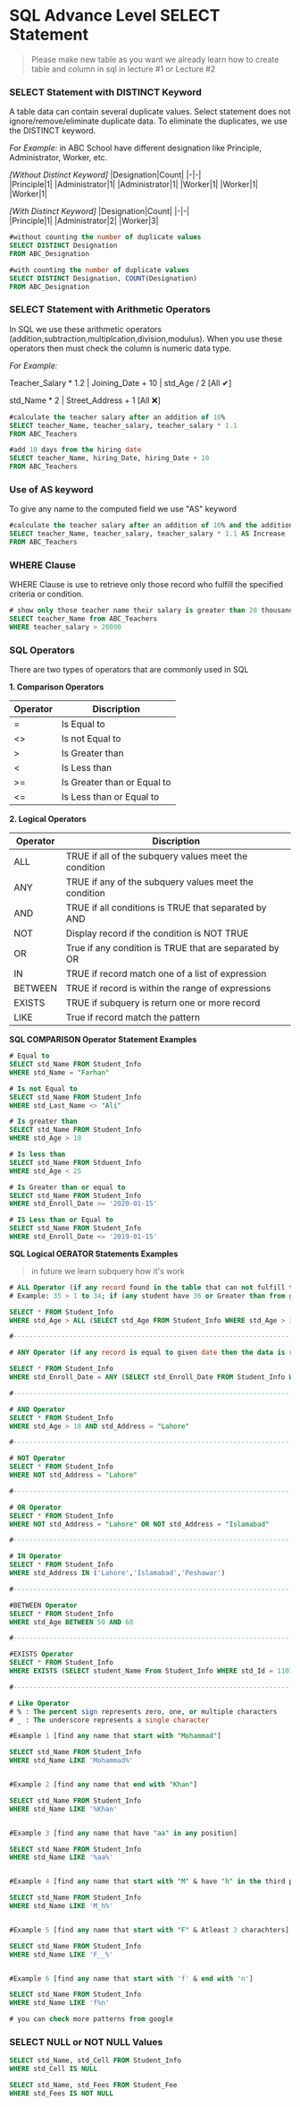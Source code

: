 # SQL Advance Level SELECT Statement

> Please make new table as you want we already learn how to create table and column in sql in lecture #1 or Lecture #2

### SELECT Statement with DISTINCT Keyword
A table data can contain several duplicate values. Select statement does not ignore/remove/eliminate duplicate data. To eliminate the duplicates, we use the DISTINCT keyword.

*For Example:* in ABC School have different designation like Principle, Administrator, Worker, etc.

*[Without Distinct Keyword]*
|Designation|Count|
|-|-|								
|Principle|1|
|Administrator|1|
|Administrator|1|
|Worker|1|
|Worker|1|
|Worker|1|

*[With Distinct Keyword]*
|Designation|Count|
|-|-|							
|Principle|1|
|Administrator|2|
|Worker|3|
```SQL
#without counting the number of duplicate values
SELECT DISTINCT Designation
FROM ABC_Designation

#with counting the number of duplicate values
SELECT DISTINCT Designation, COUNT(Designation)
FROM ABC_Designation
```

### SELECT Statement with Arithmetic Operators
In SQL we use these arithmetic operators (addition,subtraction,multiplcation,division,modulus).
When you use these operators then must check the column is numeric data type.

*For Example:*

Teacher_Salary * 1.2 | Joining_Date + 10 | std_Age / 2  [All ✔]

std_Name * 2 | Street_Address + 1  [All ❌]

```SQL
#calculate the teacher salary after an addition of 10%
SELECT teacher_Name, teacher_salary, teacher_salary * 1.1
FROM ABC_Teachers

#add 10 days from the hiring date
SELECT teacher_Name, hiring_Date, hiring_Date + 10
FROM ABC_Teachers
```

### Use of AS keyword
To give any name to the computed field we use "AS" keyword
```SQL
#calculate the teacher salary after an addition of 10% and the addition column name set "Increase"
SELECT teacher_Name, teacher_salary, teacher_salary * 1.1 AS Increase
FROM ABC_Teachers
```

### WHERE Clause
WHERE Clause is use to retrieve only those record who fulfill the specified criteria or condition.
```SQL
# show only those teacher name their salary is greater than 20 thousand
SELECT teacher_Name from ABC_Teachers
WHERE teacher_salary > 20000
```

### SQL Operators
There are two types of operators that are commonly used in SQL

**1. Comparison Operators**

|Operator|Discription|
|-|-|
|=|Is Equal to|
|<>|Is not Equal to|
|>|Is Greater than|
|<|Is Less than|
|>=|Is Greater than or Equal to|
|<=|Is Less than or Equal to|


**2. Logical Operators**

|Operator|Discription|
|-|-|
|ALL|TRUE if all of the subquery values meet the condition|
|ANY|TRUE if any of the subquery values meet the condition|
|AND|TRUE if all conditions is TRUE that separated by AND|
|NOT|Display record if the condition is NOT TRUE|
|OR|True if any condition is TRUE that are separated by OR|
|IN|TRUE if record match one of a list of expression|
|BETWEEN|TRUE if record is within the range of expressions|
|EXISTS|TRUE if subquery is return one or more record|
|LIKE|True if record match the pattern|


**SQL COMPARISON Operator Statement Examples**
```SQL
# Equal to
SELECT std_Name FROM Student_Info
WHERE std_Name = "Farhan"

# Is not Equal to
SELECT std_Name FROM Student_Info
WHERE std_Last_Name <> "Ali"

# Is greater than
SELECT std_Name FROM Student_Info
WHERE std_Age > 18

# Is less than
SELECT std_Name FROM Stduent_Info
WHERE std_Age < 25

# Is Greater than or equal to
SELECT std_Name FROM Student_Info
WHERE std_Enroll_Date >= '2020-01-15'

# IS Less than or Equal to
SELECT std_Name FROM Student_Info
WHERE std_Enroll_Date <= '2019-01-15'
```

**SQL Logical OERATOR Statements Examples**
> in future we learn subquery how it's work
```SQL
# ALL Operator (if any record found in the table that can not fulfill the condition then no data is return)
# Example: 35 > 1 to 34; if (any student have 36 or Greater than from given age[35] then no data return) else (the condition is true and the all record is return)

SELECT * FROM Student_Info
WHERE std_Age > ALL (SELECT std_Age FROM Student_Info WHERE std_Age > 35)

#-----------------------------------------------------------------------------

# ANY Operator (if any record is equal to given date then the data is return otherwise the condition is false and record not return)

SELECT * FROM Student_Info
WHERE std_Enroll_Date = ANY (SELECT std_Enroll_Date FROM Student_Info WHERE std_Enroll_Date = '2020-02-29')

#-----------------------------------------------------------------------------

# AND Operator
SELECT * FROM Student_Info
WHERE std_Age > 18 AND std_Address = "Lahore"

#-----------------------------------------------------------------------------

# NOT Operator
SELECT * FROM Student_Info
WHERE NOT std_Address = "Lahore"

#-----------------------------------------------------------------------------

# OR Operator
SELECT * FROM Student_Info
WHERE NOT std_Address = "Lahore" OR NOT std_Address = "Islamabad"

#-----------------------------------------------------------------------------

# IN Operator
SELECT * FROM Student_Info
WHERE std_Address IN ('Lahore','Islamabad','Peshawar')

#-----------------------------------------------------------------------------

#BETWEEN Operator
SELECT * FROM Student_Info
WHERE std_Age BETWEEN 50 AND 60

#-----------------------------------------------------------------------------

#EXISTS Operator
SELECT * FROM Student_Info
WHERE EXISTS (SELECT student_Name From Student_Info WHERE std_Id = 11070 AND std_First_Name = "Farhan")

#-----------------------------------------------------------------------------

# Like Operator
# % : The percent sign represents zero, one, or multiple characters
# _ : The underscore represents a single character

#Example 1 [find any name that start with "Mohammad"]

SELECT std_Name FROM Student_Info
WHERE std_Name LIKE 'Mohammad%'


#Example 2 [find any name that end with "Khan"]

SELECT std_Name FROM Student_Info
WHERE std_Name LIKE '%Khan'


#Example 3 [find any name that have "aa" in any position]

SELECT std_Name FROM Student_Info
WHERE std_Name LIKE '%aa%'


#Example 4 [find any name that start with "M" & have "h" in the third position]

SELECT std_Name FROM Student_Info
WHERE std_Name LIKE 'M_h%'


#Example 5 [find any name that start with "F" & Atleast 3 charachters]

SELECT std_Name FROM Student_Info
WHERE std_Name LIKE 'F__%'


#Example 6 [find any name that start with 'f' & end with 'n']

SELECT std_Name FROM Student_Info
WHERE std_Name LIKE 'f%n'

# you can check more patterns from google
```

### SELECT NULL or NOT NULL Values
```SQL
SELECT std_Name, std_Cell FROM Student_Info
WHERE std_Cell IS NULL
```

```SQL
SELECT std_Name, std_Fees FROM Student_Fee
WHERE std_Fees IS NOT NULL
```

